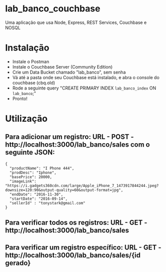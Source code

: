 # lab_banco_couchbase
Uma aplicação que usa Node, Express, REST Services, Couchbase e NOSQL

# Instalação
* Instale o Postman
* Instale o Couchbase Server (Community Edition)
* Crie um Data Bucket chamado "lab_banco", sem senha
* Vá até a pasta onde seu Couchbase está instalado, e abra o console do couchbase (cbq.old)
* Rode a seguinte query "CREATE PRIMARY INDEX `lab_banco_index` ON `lab_banco`;"
* Pronto!

# Utilização
## Para adicionar um registro: URL - POST - http://localhost:3000/lab_banco/sales com o seguinte JSON:
```
{
  "productName": "I Phone 444",
  "prodDesc": "Iphone",
  "basePrice": 20000,
  "imageLink": "https://i.gadgets360cdn.com/large/Apple_iPhone_7_1473917844244.jpeg?downsize=120:90&output-quality=60&output-format=jpg",
  "endDate": "2016-11-30",
  "startDate": "2016-09-14",
  "sellerId" : "tonystark@gmail.com"
}
```
## Para verificar todos os registros: URL - GET - http://localhost:3000/lab_banco/sales
## Para verificar um registro específico: URL - GET - http://localhost:3000/lab_banco/sales/{id gerado}
